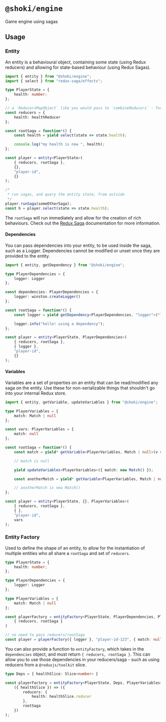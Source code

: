 # `@shoki/engine`

Game engine using sagas

## Usage

### Entity

An entity is a behavioural object, containing some state (using Redux reducers) and allowing for state-based behaviour (using Redux Sagas).

```typescript
import { entity } from "@shoki/engine";
import { select } from "redux-saga/effects";

type PlayerState = {
	health: number;
};

// a `ReducersMapObject` like you would pass to `combineReducers` - for the internal entity state
const reducers = {
	health: healthReducer
};

const rootSaga = function*() {
	const health = yield select(state => state.health);

	console.log("my health is now ", health);
};

const player = entity<PlayerState>(
	{ reducers, rootSaga },
	{},
	"player-id",
	{}
);

/*
 * run sagas, and query the entity state, from outside
 */
player.runSaga(someOtherSaga);
const h = player.select(state => state.health);
```

The `rootSaga` will run immediately and allow for the creation of rich behaviours. Check out the [Redux Saga](https://redux-saga.js.org/) documentation for more information.

#### Dependencies

You can pass dependencies into your entity, to be used inside the saga, such as a Logger. Dependencies cannot be modified or unset once they are provided to the entity.

```typescript
import { entity, getDependency } from "@shoki/engine";

type PlayerDependencies = {
	logger: Logger
};

const dependencies: PlayerDependencies = {
	logger: winston.createLogger()
};

const rootSaga = function*() {
	const logger = yield getDependency<PlayerDependencies, "logger">("logger");

	logger.info("hello! using a dependency");
};

const player = entity<PlayerState, PlayerDependencies>(
	{ reducers, rootSaga },
	{ logger },
	"player-id",
	{}
);
```

#### Variables

Variables are a set of properties on an entity that can be read/modified any saga on the entity. Use these for non-serializable things that shouldn't go into your internal Redux store.

```typescript
import { entity, getVariable, updateVariables } from "@shoki/engine";

type PlayerVariables = {
	match: Match | null
};

const vars: PlayerVariables = {
	match: null
};

const rootSaga = function*() {
	const match = yield* getVariable<PlayerVariables, Match | null>(v => v.match);

	// match is null

	yield updateVariables<PlayerVariables>({ match: new Match() });

	const anotherMatch = yield* getVariable<PlayerVariables, Match | null>(v => v.match);

	// anotherMatch is new Match()
};

const player = entity<PlayerState, {}, PlayerVariables>(
	{ reducers, rootSaga },
	{ },
	"player-id",
	vars
);
```

### Entity Factory

Used to define the shape of an entity, to allow for the instantiation of multiple entities who all share a `rootSaga` and set of `reducers`.

```typescript
type PlayerState = {
	health: number;
};

type PlayerDependencies = {
	logger: Logger
};

type PlayerVariables = {
	match: Match | null
};

const playerFactory = entityFactory<PlayerState, PlayerDependencies, PlayerVariables>(
	{ reducers, rootSaga }
)

// no need to pass reducers/rootSaga
const player = playerFactory({ logger }, "player-id-123", { match: null });
```

You can also provide a function to `entityFactory`, which takes in the `dependencies` object, and must return `{ reducers, rootSaga }`. This can allow you to use those dependencies in your reducers/saga - such as using reducers from a `@reduxjs/toolkit` slice.

```typescript
type Deps = { healthSlice: Slice<number> }

const playerFactory = entityFactory<PlayerState, Deps, PlayerVariables>(
	({ healthSlice }) => ({
		reducers: {
			health: healthSlice.reducer
		},
		rootSaga
	})
);
```

